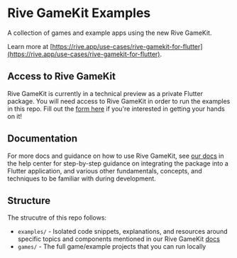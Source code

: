 # Rive GameKit Examples

A collection of games and example apps using the new Rive GameKit.

Learn more at [https://rive.app/use-cases/rive-gamekit-for-flutter](https://rive.app/use-cases/rive-gamekit-for-flutter).

## Access to Rive GameKit

Rive GameKit is currently in a technical preview as a private Flutter package. You will need access to Rive GameKit in order to run the examples in this repo. Fill out the [form here](https://docs.google.com/forms/d/e/1FAIpQLSfiuVrvGGfvbbUUffLlbpvkUT9XorHAYbVNVg9JhSGQn5IiYA/viewform) if you're interested in getting your hands on it!

## Documentation

For more docs and guidance on how to use Rive GameKit, see [our docs](https://help.rive.app/rive-gamekit/overview) in the help center for step-by-step guidance on integrating the package into a Flutter application, and various other fundamentals, concepts, and techniques to be familiar with during development.

## Structure

The strucutre of this repo follows:
- `examples/` - Isolated code snippets, explanations, and resources around specific topics and components mentioned in our Rive GameKit [docs](https://help.rive.app/rive-gamekit/overview)
- `games/` - The full game/example projects that you can run locally


